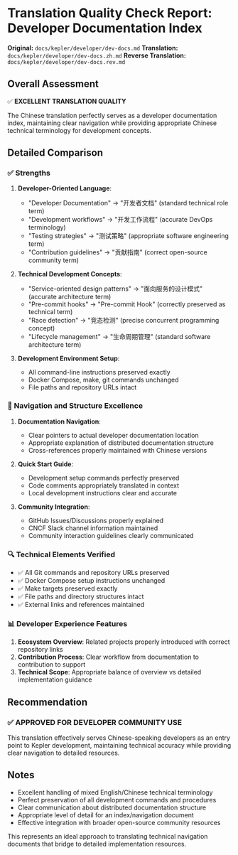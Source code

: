 # Translation Quality Check Report: Developer Documentation Index

**Original:** `docs/kepler/developer/dev-docs.md`
**Translation:** `docs/kepler/developer/dev-docs.zh.md`
**Reverse Translation:** `docs/kepler/developer/dev-docs.rev.md`

## Overall Assessment

✅ **EXCELLENT TRANSLATION QUALITY**

The Chinese translation perfectly serves as a developer documentation index, maintaining clear navigation while providing appropriate Chinese technical terminology for development concepts.

## Detailed Comparison

### ✅ Strengths

1. **Developer-Oriented Language**:
   - "Developer Documentation" → "开发者文档" (standard technical role term)
   - "Development workflows" → "开发工作流程" (accurate DevOps terminology)
   - "Testing strategies" → "测试策略" (appropriate software engineering term)
   - "Contribution guidelines" → "贡献指南" (correct open-source community term)

2. **Technical Development Concepts**:
   - "Service-oriented design patterns" → "面向服务的设计模式" (accurate architecture term)
   - "Pre-commit hooks" → "Pre-commit Hook" (correctly preserved as technical term)
   - "Race detection" → "竞态检测" (precise concurrent programming concept)
   - "Lifecycle management" → "生命周期管理" (standard software architecture term)

3. **Development Environment Setup**:
   - All command-line instructions preserved exactly
   - Docker Compose, make, git commands unchanged
   - File paths and repository URLs intact

### 📝 Navigation and Structure Excellence

1. **Documentation Navigation**:
   - Clear pointers to actual developer documentation location
   - Appropriate explanation of distributed documentation structure
   - Cross-references properly maintained with Chinese versions

2. **Quick Start Guide**:
   - Development setup commands perfectly preserved
   - Code comments appropriately translated in context
   - Local development instructions clear and accurate

3. **Community Integration**:
   - GitHub Issues/Discussions properly explained
   - CNCF Slack channel information maintained
   - Community interaction guidelines clearly communicated

### 🔍 Technical Elements Verified

- ✅ All Git commands and repository URLs preserved
- ✅ Docker Compose setup instructions unchanged
- ✅ Make targets preserved exactly
- ✅ File paths and directory structures intact
- ✅ External links and references maintained

### 📊 Developer Experience Features

1. **Ecosystem Overview**: Related projects properly introduced with correct repository links
2. **Contribution Process**: Clear workflow from documentation to contribution to support
3. **Technical Scope**: Appropriate balance of overview vs detailed implementation guidance

## Recommendation

### ✅ APPROVED FOR DEVELOPER COMMUNITY USE

This translation effectively serves Chinese-speaking developers as an entry point to Kepler development, maintaining technical accuracy while providing clear navigation to detailed resources.

## Notes

- Excellent handling of mixed English/Chinese technical terminology
- Perfect preservation of all development commands and procedures
- Clear communication about distributed documentation structure
- Appropriate level of detail for an index/navigation document
- Effective integration with broader open-source community resources

This represents an ideal approach to translating technical navigation documents that bridge to detailed implementation resources.
